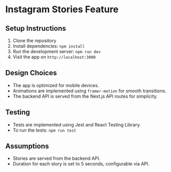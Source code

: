 # Instagram Stories Feature

## Setup Instructions

1. Clone the repository
2. Install dependencies: `npm install`
3. Run the development server: `npm run dev`
4. Visit the app on `http://localhost:3000`

## Design Choices

- The app is optimized for mobile devices.
- Animations are implemented using `framer-motion` for smooth transitions.
- The backend API is served from the Next.js API routes for simplicity.

## Testing

- Tests are implemented using Jest and React Testing Library.
- To run the tests: `npm run test`

## Assumptions

- Stories are served from the backend API.
- Duration for each story is set to 5 seconds, configurable via API.

